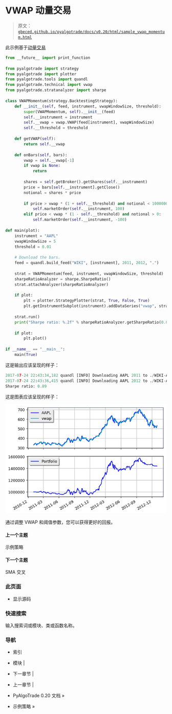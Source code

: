 # VWAP 动量交易

> 原文：[`gbeced.github.io/pyalgotrade/docs/v0.20/html/sample_vwap_momentum.html`](https://gbeced.github.io/pyalgotrade/docs/v0.20/html/sample_vwap_momentum.html)

此示例基于[动量交易](https://www.quantopian.com/posts/momentum-trade)

```py
from __future__ import print_function

from pyalgotrade import strategy
from pyalgotrade import plotter
from pyalgotrade.tools import quandl
from pyalgotrade.technical import vwap
from pyalgotrade.stratanalyzer import sharpe

class VWAPMomentum(strategy.BacktestingStrategy):
    def __init__(self, feed, instrument, vwapWindowSize, threshold):
        super(VWAPMomentum, self).__init__(feed)
        self.__instrument = instrument
        self.__vwap = vwap.VWAP(feed[instrument], vwapWindowSize)
        self.__threshold = threshold

    def getVWAP(self):
        return self.__vwap

    def onBars(self, bars):
        vwap = self.__vwap[-1]
        if vwap is None:
            return

        shares = self.getBroker().getShares(self.__instrument)
        price = bars[self.__instrument].getClose()
        notional = shares * price

        if price > vwap * (1 + self.__threshold) and notional < 1000000:
            self.marketOrder(self.__instrument, 100)
        elif price < vwap * (1 - self.__threshold) and notional > 0:
            self.marketOrder(self.__instrument, -100)

def main(plot):
    instrument = "AAPL"
    vwapWindowSize = 5
    threshold = 0.01

    # Download the bars.
    feed = quandl.build_feed("WIKI", [instrument], 2011, 2012, ".")

    strat = VWAPMomentum(feed, instrument, vwapWindowSize, threshold)
    sharpeRatioAnalyzer = sharpe.SharpeRatio()
    strat.attachAnalyzer(sharpeRatioAnalyzer)

    if plot:
        plt = plotter.StrategyPlotter(strat, True, False, True)
        plt.getInstrumentSubplot(instrument).addDataSeries("vwap", strat.getVWAP())

    strat.run()
    print("Sharpe ratio: %.2f" % sharpeRatioAnalyzer.getSharpeRatio(0.05))

    if plot:
        plt.plot()

if __name__ == "__main__":
    main(True) 
```

这是输出应该呈现的样子：

```py
2017-07-24 22:43:34,182 quandl [INFO] Downloading AAPL 2011 to ./WIKI-AAPL-2011-quandl.csv
2017-07-24 22:43:36,415 quandl [INFO] Downloading AAPL 2012 to ./WIKI-AAPL-2012-quandl.csv
Sharpe ratio: 0.89

```

这是图表应该呈现的样子：

![_images/vwap_momentum.png](img/4f3180a40c8d9d45bc38ecbf00f4e37f.png)

通过调整 VWAP 和阈值参数，您可以获得更好的回报。

#### 上一个主题

示例策略

#### 下一个主题

SMA 交叉

### 此页面

+   显示源码

### 快速搜索

输入搜索词或模块、类或函数名称。

### 导航

+   索引

+   模块 |

+   下一章节 |

+   上一章节 |

+   PyAlgoTrade 0.20 文档 »

+   示例策略 »
